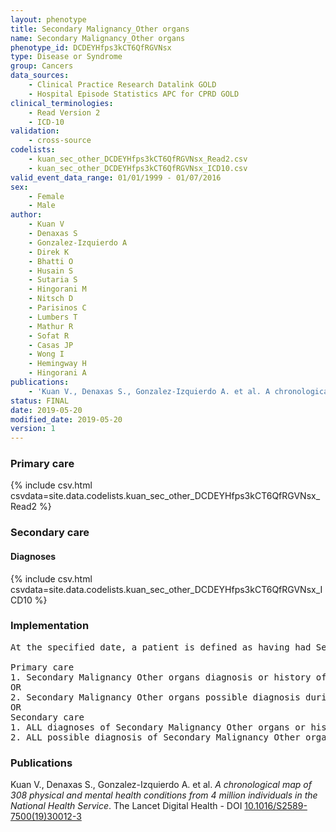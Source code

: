 ```yaml
---
layout: phenotype
title: Secondary Malignancy_Other organs
name: Secondary Malignancy_Other organs
phenotype_id: DCDEYHfps3kCT6QfRGVNsx 
type: Disease or Syndrome
group: Cancers
data_sources: 
    - Clinical Practice Research Datalink GOLD
    - Hospital Episode Statistics APC for CPRD GOLD
clinical_terminologies: 
    - Read Version 2
    - ICD-10
validation: 
    - cross-source
codelists: 
    - kuan_sec_other_DCDEYHfps3kCT6QfRGVNsx_Read2.csv
    - kuan_sec_other_DCDEYHfps3kCT6QfRGVNsx_ICD10.csv
valid_event_data_range: 01/01/1999 - 01/07/2016
sex: 
    - Female
    - Male
author: 
    - Kuan V
    - Denaxas S
    - Gonzalez-Izquierdo A
    - Direk K
    - Bhatti O
    - Husain S
    - Sutaria S
    - Hingorani M
    - Nitsch D
    - Parisinos C
    - Lumbers T
    - Mathur R
    - Sofat R
    - Casas JP
    - Wong I
    - Hemingway H
    - Hingorani A
publications: 
    - 'Kuan V., Denaxas S., Gonzalez-Izquierdo A. et al. A chronological map of 308 physical and mental health conditions from 4 million individuals in the National Health Service. The Lancet Digital Health - DOI: 10.1016/S2589-7500(19)30012-3' 
status: FINAL
date: 2019-05-20
modified_date: 2019-05-20
version: 1
---
```

### Primary care 
{% include csv.html csvdata=site.data.codelists.kuan_sec_other_DCDEYHfps3kCT6QfRGVNsx_Read2 %}
### Secondary care 
#### Diagnoses 
{% include csv.html csvdata=site.data.codelists.kuan_sec_other_DCDEYHfps3kCT6QfRGVNsx_ICD10 %}
### Implementation 
<pre>At the specified date, a patient is defined as having had Secondary Malignancy Other organs IF they meet the criteria for any of the following on or before the specified date. The earliest date on which the individual meets any of the following criteria on or before the specified date is defined as the first event date:

Primary care
1. Secondary Malignancy Other organs diagnosis or history of diagnosis during a consultation 
OR
2. Secondary Malignancy Other organs possible diagnosis during a consultation IF NO record satisfying criteria for Secondary Malignancy of any other organ
OR
Secondary care
1. ALL diagnoses of Secondary Malignancy Other organs or history of diagnosis during a hospitalization
2. ALL possible diagnosis of Secondary Malignancy Other organs during a hospitalization IF NO record satisfying criteria for Secondary Malignancy of any other organ</pre> 
 
### Publications 
Kuan V., Denaxas S., Gonzalez-Izquierdo A. et al. _A chronological map of 308 physical and mental health conditions from 4 million individuals in the National Health Service_. The Lancet Digital Health - DOI <a href='https://www.thelancet.com/journals/landig/article/PIIS2589-7500(19)30012-3/fulltext'>10.1016/S2589-7500(19)30012-3</a>